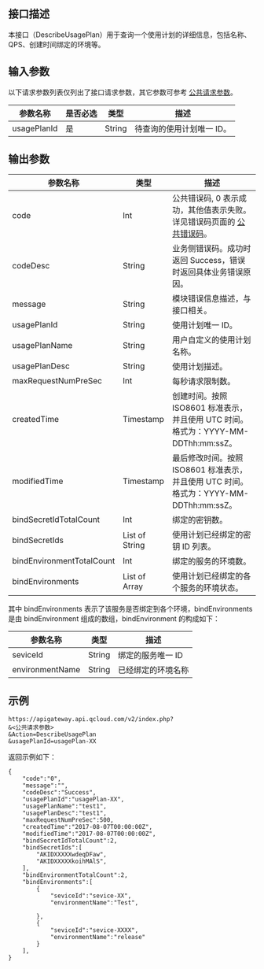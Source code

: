 ## 接口描述

本接口（DescribeUsagePlan）用于查询一个使用计划的详细信息，包括名称、QPS、创建时间绑定的环境等。


## 输入参数

以下请求参数列表仅列出了接口请求参数，其它参数可参考 [公共请求参数](/document/api/213/6976)。

| 参数名称        | 是否必选 | 类型     | 描述            |
| ----------- | ---- | ------ | ------------- |
| usagePlanId | 是    | String | 待查询的使用计划唯一 ID。 |

## 输出参数

| 参数名称                      | 类型             | 描述                                       |
| ------------------------- | -------------- | ---------------------------------------- |
| code                      | Int            | 公共错误码, 0 表示成功，其他值表示失败。详见错误码页面的 <a href="http://tce.fsphere.cn/doc/api/372/%E9%94%99%E8%AF%AF%E7%A0%81#1.E3.80.81.E5.85.AC.E5.85.B1.E9.94.99.E8.AF.AF.E7.A0.81" title="公共错误码">公共错误码</a>。 |
| codeDesc                  | String         | 业务侧错误码。成功时返回 Success，错误时返回具体业务错误原因。       |
| message                   | String         | 模块错误信息描述，与接口相关。                          |
| usagePlanId               | String         | 使用计划唯一 ID。                                |
| usagePlanName             | String         | 用户自定义的使用计划名称。                            |
| usagePlanDesc             | String         | 使用计划描述。                                  |
| maxRequestNumPreSec       | Int            | 每秒请求限制数。                                 |
| createdTime               | Timestamp      | 创建时间。按照 ISO8601 标准表示，并且使用 UTC 时间。格式为：YYYY-MM-DDThh:mm:ssZ。 |
| modifiedTime              | Timestamp      | 最后修改时间。按照 ISO8601 标准表示，并且使用 UTC 时间。格式为：YYYY-MM-DDThh:mm:ssZ。 |
| bindSecretIdTotalCount    | Int            | 绑定的密钥数。                                  |
| bindSecretIds             | List of String | 使用计划已经绑定的密钥 ID 列表。                         |
| bindEnvironmentTotalCount | Int            | 绑定的服务的环境数。                               |
| bindEnvironments          | List of Array  | 使用计划已经绑定的各个服务的环境状态。                      |

其中 bindEnvironments 表示了该服务是否绑定到各个环境，bindEnvironments 是由 bindEnvironment 组成的数组，bindEnvironment 的构成如下：

| 参数名称            | 类型     | 描述        |
| --------------- | ------ | --------- |
| seviceId        | String | 绑定的服务唯一 ID |
| environmentName | String | 已经绑定的环境名称 |


## 示例 

```
https://apigateway.api.qcloud.com/v2/index.php?
&<公共请求参数>
&Action=DescribeUsagePlan
&usagePlanId=usagePlan-XX
```

返回示例如下：

```
{
    "code":"0",
    "message":"",
    "codeDesc":"Success",      
	"usagePlanId":"usagePlan-XX",
	"usagePlanName":"test1",
	"usagePlanDesc":"test1",
	"maxRequestNumPreSec":500,
	"createdTime":"2017-08-07T00:00:00Z",
	"modifiedTime":"2017-08-07T00:00:00Z",
	"bindSecretIdTotalCount":2,
	"bindSecretIds":[
		"AKIDXXXXXwdeqDFaw",
		"AKIDXXXXXkoihMAlS",
	],
	"bindEnvironmentTotalCount":2,
	"bindEnvironments":[
		{
			"seviceId":"sevice-XX",
			"environmentName":"Test",
			
		},
		{
			"seviceId":"sevice-XXXX",
			"environmentName":"release"
		}	
	],
}
```




